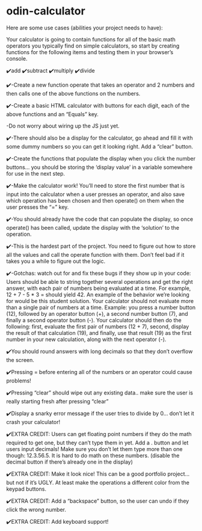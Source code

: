 # odin-calculator

Here are some use cases (abilities your project needs to have):

Your calculator is going to contain functions for all of the basic math operators you typically find on simple calculators, so start by creating functions for the following items and testing them in your browser’s console.

✔️add
✔️subtract
✔️multiply
✔️divide

✔️-Create a new function operate that takes an operator and 2 numbers and then calls one of the above functions on the numbers.

✔️-Create a basic HTML calculator with buttons for each digit, each of the above functions and an “Equals” key.

-Do not worry about wiring up the JS just yet.

✔️-There should also be a display for the calculator, go ahead and fill it with some dummy numbers so you can get it looking right.
Add a “clear” button.

✔️-Create the functions that populate the display when you click the number buttons… you should be storing the ‘display value’ in a variable somewhere for use in the next step.

✔️-Make the calculator work! You’ll need to store the first number that is input into the calculator when a user presses an operator, and also save which operation has been chosen and then operate() on them when the user presses the “=” key.

✔️-You should already have the code that can populate the display, so once operate() has been called, update the display with the ‘solution’ to the operation.

✔️-This is the hardest part of the project. You need to figure out how to store all the values and call the operate function with them. Don’t feel bad if it takes you a while to figure out the logic.

✔️-Gotchas: watch out for and fix these bugs if they show up in your code:
Users should be able to string together several operations and get the right answer, with each pair of numbers being evaluated at a time. For example, 12 + 7 - 5 * 3 = should yield 42. An example of the behavior we’re looking for would be this student solution.
Your calculator should not evaluate more than a single pair of numbers at a time. Example: you press a number button (12), followed by an operator button (+), a second number button (7), and finally a second operator button (-). Your calculator should then do the following: first, evaluate the first pair of numbers (12 + 7), second, display the result of that calculation (19), and finally, use that result (19) as the first number in your new calculation, along with the next operator (-).

✔️You should round answers with long decimals so that they don’t overflow the screen.

✔️Pressing = before entering all of the numbers or an operator could cause problems!

✔️Pressing “clear” should wipe out any existing data.. make sure the user is really starting fresh after pressing “clear”

✔️Display a snarky error message if the user tries to divide by 0… don’t let it crash your calculator!

✔️EXTRA CREDIT: Users can get floating point numbers if they do the math required to get one, but they can’t type them in yet. Add a . button and let users input decimals! Make sure you don’t let them type more than one though: 12.3.56.5. It is hard to do math on these numbers. (disable the decimal button if there’s already one in the display)

✔️EXTRA CREDIT: Make it look nice! This can be a good portfolio project… but not if it’s UGLY. At least make the operations a different color from the keypad buttons.

✔️EXTRA CREDIT: Add a “backspace” button, so the user can undo if they click the wrong number.

✔️EXTRA CREDIT: Add keyboard support!